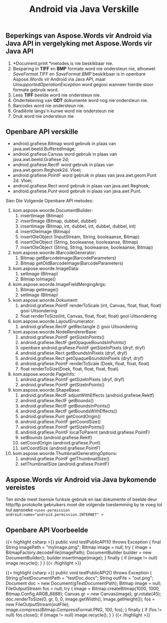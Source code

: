 ﻿---
title: Android via Java Verskille
second_title: Aspose.Words
articleTitle: Aspose.Words vir Android via Java Beperkings En API Verskille
linktitle: Aspose.Words vir Android via Java Beperkings En API Verskille
description: "Aspose.Words vir Android via Java kenmerke en API verskille in vergelyking met gereelde Aspose.Words vir Java weergawe."
type: docs
weight: 50
url: /af/java/aspose-words-for-android-via-java-limitations-and-api-differences/
---

## Beperkings van Aspose.Words vir Android via Java API in vergelyking met Aspose.Words vir Java API

1. *Document.print *metodes is nie beskikbaar nie.
1. Besparing in **TIFF** en **BMP** formate word nie ondersteun nie, alhoewel *SaveFormat.TIFF* en *SaveFormat.BMP* beskikbaar is in openbare Aspose.Words vir Android via Java API, maar *UnsupportedOperationException* word gegooi wanneer hierdie stoor formate gebruik word.
1. Lees **TIFF** beelde word nie ondersteun nie.
1. Ondertekening van **ODT** dokumente word nog nie ondersteun nie.
1. Barcodes word nie ondersteun nie.
1. Gradiënte langs'n kurwe word nie ondersteun nie
1. Druk word nie ondersteun nie

## Openbare API verskille

- android.grafiese.Bitmap word gebruik in plaas van java.awt.beeld.BufferedImage;
- android.grafiese.Canvas word gebruik in plaas van java.awt.beeld.Grafiese 2d;
- android.grafiese.RectF word gebruik in plaas van java.awt.geom.Reghoek2d. Vloei;
- android.grafiese.PointF word gebruik in plaas van java.awt.geom.Punt 2d. Vloei;
- android.grafiese.Rect word gebruik in plaas van java.awt.Reghoek;
- android.grafiese.Punt word gebruik in plaas van java.awt.Punt.

Sien Die Volgende Openbare API metodes:

1. kom.aspose.woorde.DocumentBuilder:
   1. insertImage (Bitmap)
   1. insertImage (Bitmap, dubbel, dubbel)
   1. insertImage (Bitmap, int, dubbel, int, dubbel, dubbel, int)
   1. insertOleImage (Bitmap)
   1. insertOleObject (InputStream, String, booleaanse, Bitmap)
   1. insertOleObject (String, booleaanse, booleaanse, Bitmap)
   1. insertOleObject (String, String, booleaanse, booleaanse, Bitmap)
1. kom.aspose.woorde.IBarcodeGenerator:
   1. Bitmap getBarcodeImage(BarcodeParameters)
   1. Bitmap getOldBarcodeImage(BarcodeParameters)
1. kom.aspose.woorde.ImageData:
   1. setImage (Bitmap)
   1. Bitmap toImage()
1. kom.aspose.woorde.ImageFieldMergingArgs:
   1. Bitmap getImage()
   1. setImage (Bitmap)
1. kom.aspose.woorde.Dokument:
   1. android.grafiese.PointF renderToScale (int, Canvas, float, float, float) gooi Uitsondering
   1. float renderToSize(int, Canvas, float, float, float) gooi Uitsondering
1. kom.aspose.woorde.LayoutEnumerator:
   1. android.grafiese.RectF getRectangle () gooi Uitsondering
1. kom.aspose.woorde.NodeRendererBase:
   1. android.grafiese.PointF getSizeInPoints()
   1. android.grafiese.RectF getOpaqueBoundsInPoints()
   1. openbare android.grafiese.PointF getSizeInPixels (dryf, dryf)
   1. android.grafiese.Rect getBoundsInPixels (dryf, dryf)
   1. android.grafiese.Rect getOpaqueBoundsInPixels (dryf, dryf)
   1. android.grafiese.PointF renderToScale (Doek, float, float, float)
   1. float renderToSize(Doek, float, float, float, float)
1. kom.aspose.woorde.PageInfo:
   1. android.grafiese.PointF getSizeInPixels (dryf, dryf)
   1. android.grafiese.PointF getSizeInPoints()
1. kom.aspose.woorde.ShapeBase:
   1. android.grafiese.RectF adjustWithEffects (android.grafiese.Rektf)
   1. android.grafiese.RectF getBounds()
   1. android.grafiese.RectF getBoundsInPoints()
   1. android.grafiese.RectF getBoundsWithEffects()
   1. android.grafiese.Punt getCoordOrigin()
   1. android.grafiese.PointF getCoordSize()
   1. android.grafiese.PointF getSizeInPoints()
   1. android.grafiese.PointF localToParent (android.grafiese.PointF)
   1. setBounds (android.grafiese.Rektf)
   1. setCoordOrigin (android.grafiese.Punt)
   1. setCoordSize (android.grafiese.PointF)
1. kom.aspose.woorde.ThumbnailGeneratingOptions:
   1. android.grafiese.PointF getThumbnailSize()
   1. setThumbnailSize (android.grafiese.PointF)

## Aspose.Words vir Android via Java bykomende vereistes

Ten einde meet lisensie funksie gebruik en laai dokumente of beelde deur http/ftp protokolle gebruikers moet die volgende toestemming by te voeg tot hul aansoeke
`<uses-permission android:name="android.permission.INTERNET" >`

## Openbare API Voorbeelde

{{< highlight csharp >}}
public void testPublicAPI1() throws Exception
    {
        final String imagePath = "myImage.pmg";
        Bitmap image = null;
        try
        {
            image = BitmapFactory.decodeFile(imagePath);
            DocumentBuilder builder = new DocumentBuilder();
            builder.insertImage(image);
        }
        finally
        {
            if (image != null)
                image.recycle();
        }
    }
{{< /highlight >}}

{{< highlight csharp >}}
public void testPublicAPI2() throws Exception
    {
        String gTestDocumentPath = "testDoc.docx";
        String outFile = "out.png";
        Document doc = new Document(gTestDocumentPath);
        Bitmap image = null;
        FileOutputStream fos = null;
        try
        {
            image = Bitmap.createBitmap(1000, 1000, Bitmap.Config.ARGB_8888);
            Canvas gr = new Canvas(image);
            gr.rotate(45);
            doc.renderToSize(0, gr, 0, 0, image.getWidth(), image.getHeight());
            fos = new FileOutputStream(outFile);
            image.compress(Bitmap.CompressFormat.PNG, 100, fos);
        }
        finally
        {
            if (fos != null)
                fos.close();
            if (image != null)
                image.recycle();
        }
    }
{{< /highlight >}}
